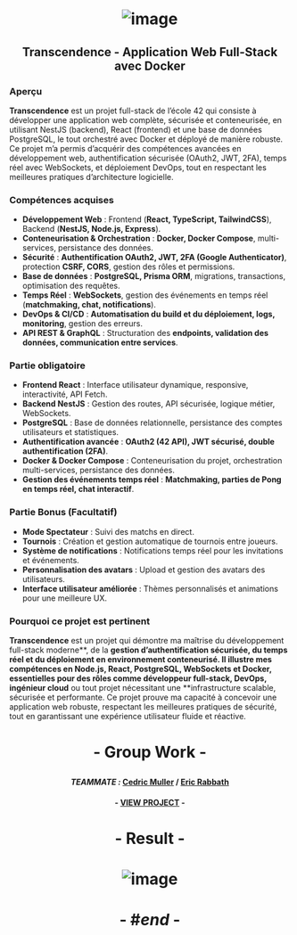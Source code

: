 # <p align="center"> ![image](https://github.com/user-attachments/assets/bf5bb402-0ae5-4e0a-bba7-875501c3923f) </p>

## <p align="center"> Transcendence - Application Web Full-Stack avec Docker </p>

### Aperçu  
**Transcendence** est un projet full-stack de l’école 42 qui consiste à développer une application web complète, sécurisée et conteneurisée, en utilisant NestJS (backend), React (frontend) et une base de données PostgreSQL, le tout orchestré avec Docker et déployé de manière robuste. Ce projet m’a permis d’acquérir des compétences avancées en développement web, authentification sécurisée (OAuth2, JWT, 2FA), temps réel avec WebSockets, et déploiement DevOps, tout en respectant les meilleures pratiques d’architecture logicielle.

### Compétences acquises  
- **Développement Web** : Frontend (**React, TypeScript, TailwindCSS**), Backend (**NestJS, Node.js, Express**).  
- **Conteneurisation & Orchestration** : **Docker, Docker Compose**, multi-services, persistance des données.  
- **Sécurité** : **Authentification OAuth2, JWT, 2FA (Google Authenticator)**, protection **CSRF, CORS**, gestion des rôles et permissions.  
- **Base de données** : **PostgreSQL, Prisma ORM**, migrations, transactions, optimisation des requêtes.  
- **Temps Réel** : **WebSockets**, gestion des événements en temps réel (**matchmaking, chat, notifications**).  
- **DevOps & CI/CD** : **Automatisation du build et du déploiement, logs, monitoring**, gestion des erreurs.  
- **API REST & GraphQL** : Structuration des **endpoints, validation des données, communication entre services**.  

### Partie obligatoire  
- **Frontend React** : Interface utilisateur dynamique, responsive, interactivité, API Fetch.  
- **Backend NestJS** : Gestion des routes, API sécurisée, logique métier, WebSockets.  
- **PostgreSQL** : Base de données relationnelle, persistance des comptes utilisateurs et statistiques.  
- **Authentification avancée** : **OAuth2 (42 API), JWT sécurisé, double authentification (2FA)**.  
- **Docker & Docker Compose** : Conteneurisation du projet, orchestration multi-services, persistance des données.  
- **Gestion des événements temps réel** : **Matchmaking, parties de Pong en temps réel, chat interactif**.  

### Partie Bonus (Facultatif)
- **Mode Spectateur** : Suivi des matchs en direct.  
- **Tournois** : Création et gestion automatique de tournois entre joueurs.  
- **Système de notifications** : Notifications temps réel pour les invitations et événements.  
- **Personnalisation des avatars** : Upload et gestion des avatars des utilisateurs.  
- **Interface utilisateur améliorée** : Thèmes personnalisés et animations pour une meilleure UX.  

### Pourquoi ce projet est pertinent  
**Transcendence** est un projet qui démontre ma maîtrise du développement full-stack moderne**, de la **gestion d’authentification sécurisée, du temps réel et du déploiement en environnement conteneurisé.  Il illustre mes compétences en Node.js, React, PostgreSQL, WebSockets et Docker, essentielles pour des rôles comme développeur full-stack, DevOps, ingénieur cloud** ou tout projet nécessitant une **infrastructure scalable, sécurisée et performante. Ce projet prouve ma capacité à concevoir une application web robuste, respectant les meilleures pratiques de sécurité, tout en garantissant une expérience utilisateur fluide et réactive.

# <p align="center">     </p>

# <p align="center"> - Group Work - </p>

#### <p align="center"> *TEAMMATE :* [Cedric Muller](https://github.com/aceyzz) / [Eric Rabbath](https://github.com/esrch) </p>

#### <p align="center"> - [VIEW PROJECT](https://github.com/aceyzz/ft_transcendence) - </p>

# <p align="center">     </p>

# <p align="center"> - Result - </p>

# <p align="center"> ![image](https://github.com/user-attachments/assets/3da40f89-c463-4936-a92c-b90f5979288e) </p>

# <p align="center"> - #*end* - </p>
